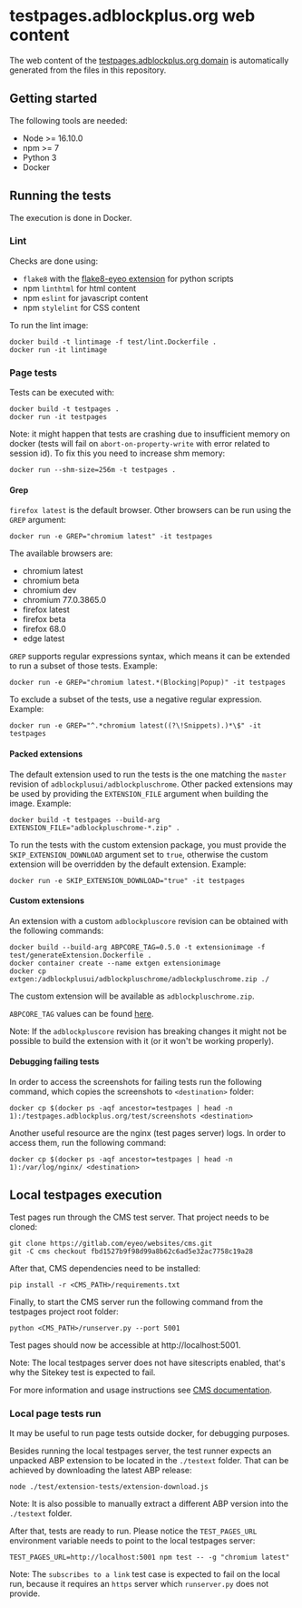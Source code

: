 # testpages.adblockplus.org web content

The web content of the [testpages.adblockplus.org domain](https://testpages.adblockplus.org/)
is automatically generated from the files in this repository.

## Getting started

The following tools are needed:
* Node >= 16.10.0
* npm >= 7
* Python 3
* Docker

## Running the tests

The execution is done in Docker.

### Lint

Checks are done using:
* `flake8` with the [flake8-eyeo extension](https://gitlab.com/eyeo/auxiliary/eyeo-coding-style/-/tree/master/flake8-eyeo)
for python scripts
* npm `linthtml` for html content
* npm `eslint` for javascript content
* npm `stylelint` for CSS content

To run the lint image:

```shell
docker build -t lintimage -f test/lint.Dockerfile .
docker run -it lintimage
```

### Page tests

Tests can be executed with:

```shell
docker build -t testpages .
docker run -it testpages
```

Note: it might happen that tests are crashing due to insufficient memory on
docker (tests will fail on `abort-on-property-write` with error related to
session id). To fix this you need to increase shm memory:

```shell
docker run --shm-size=256m -t testpages .
```

#### Grep

`firefox latest` is the default browser. Other browsers can be run using the
`GREP` argument:

```shell
docker run -e GREP="chromium latest" -it testpages
```

The available browsers are:
* chromium latest
* chromium beta
* chromium dev
* chromium 77.0.3865.0
* firefox latest
* firefox beta
* firefox 68.0
* edge latest

`GREP` supports regular expressions syntax, which means it can be extended to
run a subset of those tests. Example:

```shell
docker run -e GREP="chromium latest.*(Blocking|Popup)" -it testpages
```

To exclude a subset of the tests, use a negative regular expression. Example:

```shell
docker run -e GREP="^.*chromium latest((?\!Snippets).)*\$" -it testpages
```

#### Packed extensions

The default extension used to run the tests is the one matching the `master`
revision of `adblockplusui/adblockpluschrome`. Other packed extensions may be
used by providing the `EXTENSION_FILE` argument when building the image.
Example:

```shell
docker build -t testpages --build-arg EXTENSION_FILE="adblockpluschrome-*.zip" .
```

To run the tests with the custom extension package, you must provide the
`SKIP_EXTENSION_DOWNLOAD` argument set to `true`, otherwise the custom extension
will be overridden by the default extension. Example:

```shell
docker run -e SKIP_EXTENSION_DOWNLOAD="true" -it testpages
```

#### Custom extensions

An extension with a custom `adblockpluscore` revision can be obtained with the
following commands:

```shell
docker build --build-arg ABPCORE_TAG=0.5.0 -t extensionimage -f test/generateExtension.Dockerfile .
docker container create --name extgen extensionimage
docker cp extgen:/adblockplusui/adblockpluschrome/adblockpluschrome.zip ./
```

The custom extension will be available as `adblockpluschrome.zip`.

`ABPCORE_TAG` values can be found [here](https://gitlab.com/eyeo/adblockplus/abc/adblockpluscore/-/tags).

Note: If the `adblockpluscore` revision has breaking changes it might not be
possible to build the extension with it (or it won't be working properly).

#### Debugging failing tests

In order to access the screenshots for failing tests run the following command,
which copies the screenshots to `<destination>` folder:

```shell
docker cp $(docker ps -aqf ancestor=testpages | head -n 1):/testpages.adblockplus.org/test/screenshots <destination>
```

Another useful resource are the nginx (test pages server) logs. In order to
access them, run the following command:

```shell
docker cp $(docker ps -aqf ancestor=testpages | head -n 1):/var/log/nginx/ <destination>
```

## Local testpages execution

Test pages run through the CMS test server. That project needs to be cloned:

```shell
git clone https://gitlab.com/eyeo/websites/cms.git
git -C cms checkout fbd1527b9f98d99a8b62c6ad5e32ac7758c19a28
```

After that, CMS dependencies need to be installed:

```shell
pip install -r <CMS_PATH>/requirements.txt
```

Finally, to start the CMS server run the following command from the testpages
project root folder:

```shell
python <CMS_PATH>/runserver.py --port 5001
```

Test pages should now be accessible at http://localhost:5001.

Note: The local testpages server does not have sitescripts enabled, that's why
the Sitekey test is expected to fail.

For more information and usage instructions see [CMS documentation](https://gitlab.com/eyeo/websites/cms/-/blob/master/README.md).

### Local page tests run

It may be useful to run page tests outside docker, for debugging purposes.

Besides running the local testpages server, the test runner expects an unpacked
ABP extension to be located in the `./testext` folder. That can be achieved by
downloading the latest ABP release:

```shell
node ./test/extension-tests/extension-download.js
```

Note: It is also possible to manually extract a different ABP version into the
`./testext` folder.

After that, tests are ready to run. Please notice the `TEST_PAGES_URL`
environment variable needs to point to the local testpages server:

```shell
TEST_PAGES_URL=http://localhost:5001 npm test -- -g "chromium latest"
```

Note: The `subscribes to a link` test case is expected to fail on the local run,
because it requires an `https` server which `runserver.py` does not provide.
